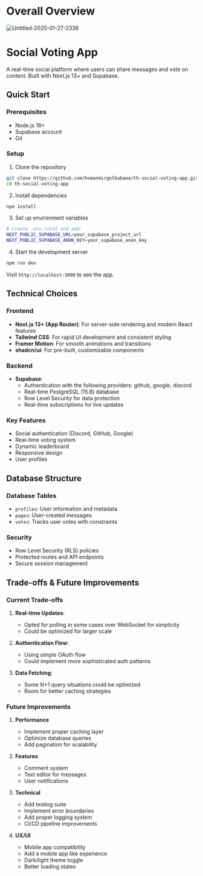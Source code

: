  
# Overall Overview
 ![Untitled-2025-01-27-2336](https://github.com/user-attachments/assets/182111d1-ac6c-4397-ad21-5fd2734e13ce)

# Social Voting App

A real-time social platform where users can share messages and vote on content. Built with Next.js 13+ and Supabase.

## Quick Start

### Prerequisites
- Node.js 18+ 
- Supabase account
- Git

### Setup

1. Clone the repository
```bash
git clone https://github.com/homanmirgolbabaee/th-social-voting-app.git
cd th-social-voting-app
```

2. Install dependencies
```bash
npm install
```

3. Set up environment variables
```bash
# Create .env.local and add:
NEXT_PUBLIC_SUPABASE_URL=your_supabase_project_url
NEXT_PUBLIC_SUPABASE_ANON_KEY=your_supabase_anon_key
```

4. Start the development server
```bash
npm run dev
```

Visit `http://localhost:3000` to see the app.

## Technical Choices

### Frontend
- **Next.js 13+ (App Router)**: For server-side rendering and modern React features
- **Tailwind CSS**: For rapid UI development and consistent styling
- **Framer Motion**: For smooth animations and transitions
- **shadcn/ui**: For pre-built, customizable components

### Backend
- **Supabase**: 
  - Authentication with the following providers: github, google, discord
  - Real-time PostgreSQL (15.8) database
  - Row Level Security for data protection
  - Real-time subscriptions for live updates

### Key Features
- Social authentication (Discord, GitHub, Google)
- Real-time voting system
- Dynamic leaderboard
- Responsive design
- User profiles

## Database Structure

### Database Tables
- `profiles`: User information and metadata
- `pages`: User-created messages
- `votes`: Tracks user votes with constraints

### Security
- Row Level Security (RLS) policies
- Protected routes and API endpoints
- Secure session management

## Trade-offs & Future Improvements

### Current Trade-offs
1. **Real-time Updates**: 
   - Opted for polling in some cases over WebSocket for simplicity
   - Could be optimized for larger scale

2. **Authentication Flow**:
   - Using simple OAuth flow
   - Could implement more sophisticated auth patterns

3. **Data Fetching**:
   - Some N+1 query situations could be optimized
   - Room for better caching strategies

### Future Improvements

1. **Performance**
   - Implement proper caching layer
   - Optimize database queries
   - Add pagination for scalability

2. **Features**
   - Comment system
   - Text editor for messages
   - User notifications


3. **Technical**
   - Add testing suite
   - Implement error boundaries
   - Add proper logging system
   - CI/CD pipeline improvements

4. **UX/UI**
   - Mobile app compatibility
   - Add a mobile app like experience 
   - Dark/light theme toggle
   - Better loading states
